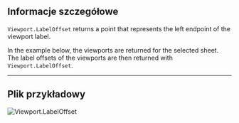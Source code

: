 ## Informacje szczegółowe
`Viewport.LabelOffset` returns a point that represents the left endpoint of the viewport label.

In the example below, the viewports are returned for the selected sheet. The label offsets of the viewports are then returned with `Viewport.LabelOffset`.
___
## Plik przykładowy

![Viewport.LabelOffset](./Revit.Elements.Viewport.LabelOffset_img.jpg)
